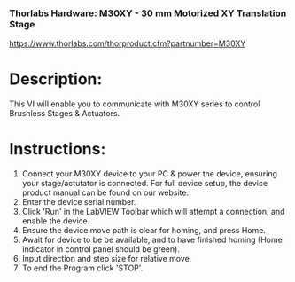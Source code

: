 ### Thorlabs Hardware: M30XY - 30 mm Motorized XY Translation Stage
https://www.thorlabs.com/thorproduct.cfm?partnumber=M30XY

# Description: 
This VI will enable you to communicate with M30XY series to control  Brushless Stages & Actuators. 

# Instructions: 
1) Connect your M30XY  device to your PC & power the device, ensuring your stage/actutator is connected. For full device setup, the device product manual can be found on our website.
2) Enter the device serial number.
3) Click 'Run' in the LabVIEW Toolbar which will attempt a connection, and enable the device.
4) Ensure the device move path is clear for homing, and press Home.
5) Await for device to be be available, and to have finished homing (Home indicator in control panel should be green).
6) Input direction and step size for relative move.
7) To end the Program click 'STOP'.